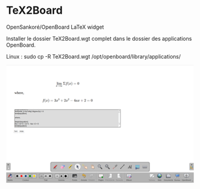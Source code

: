 # TeX2Board
OpenSankoré/OpenBoard LaTeX widget

Installer le dossier TeX2Board.wgt complet dans le dossier des applications OpenBoard.

Linux : sudo cp -R TeX2Board.wgt /opt/openboard/library/applications/

<img src="Screenshot_20220922_172625.png" width="640">



